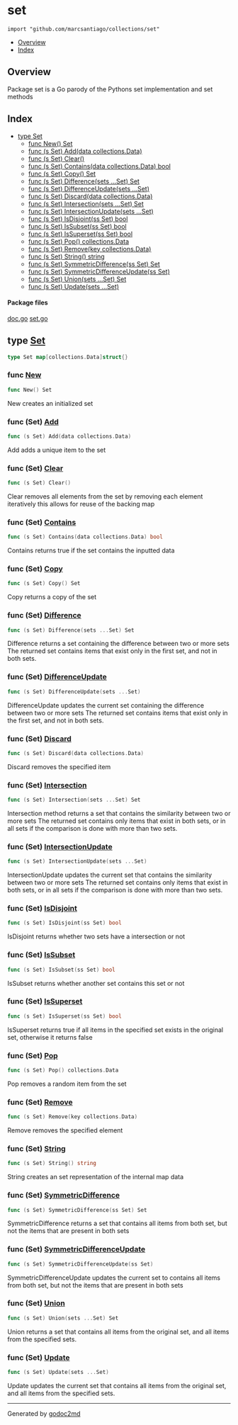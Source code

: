 

# set
`import "github.com/marcsantiago/collections/set"`

* [Overview](#pkg-overview)
* [Index](#pkg-index)

## <a name="pkg-overview">Overview</a>
Package set is a Go parody of the Pythons set implementation and set methods




## <a name="pkg-index">Index</a>
* [type Set](#Set)
  * [func New() Set](#New)
  * [func (s Set) Add(data collections.Data)](#Set.Add)
  * [func (s Set) Clear()](#Set.Clear)
  * [func (s Set) Contains(data collections.Data) bool](#Set.Contains)
  * [func (s Set) Copy() Set](#Set.Copy)
  * [func (s Set) Difference(sets ...Set) Set](#Set.Difference)
  * [func (s Set) DifferenceUpdate(sets ...Set)](#Set.DifferenceUpdate)
  * [func (s Set) Discard(data collections.Data)](#Set.Discard)
  * [func (s Set) Intersection(sets ...Set) Set](#Set.Intersection)
  * [func (s Set) IntersectionUpdate(sets ...Set)](#Set.IntersectionUpdate)
  * [func (s Set) IsDisjoint(ss Set) bool](#Set.IsDisjoint)
  * [func (s Set) IsSubset(ss Set) bool](#Set.IsSubset)
  * [func (s Set) IsSuperset(ss Set) bool](#Set.IsSuperset)
  * [func (s Set) Pop() collections.Data](#Set.Pop)
  * [func (s Set) Remove(key collections.Data)](#Set.Remove)
  * [func (s Set) String() string](#Set.String)
  * [func (s Set) SymmetricDifference(ss Set) Set](#Set.SymmetricDifference)
  * [func (s Set) SymmetricDifferenceUpdate(ss Set)](#Set.SymmetricDifferenceUpdate)
  * [func (s Set) Union(sets ...Set) Set](#Set.Union)
  * [func (s Set) Update(sets ...Set)](#Set.Update)


#### <a name="pkg-files">Package files</a>
[doc.go](/src/github.com/marcsantiago/collections/set/doc.go) [set.go](/src/github.com/marcsantiago/collections/set/set.go) 






## <a name="Set">type</a> [Set](/src/target/set.go?s=96:134#L11)
``` go
type Set map[collections.Data]struct{}
```






### <a name="New">func</a> [New](/src/target/set.go?s=170:184#L14)
``` go
func New() Set
```
New creates an initialized set





### <a name="Set.Add">func</a> (Set) [Add](/src/target/set.go?s=245:284#L19)
``` go
func (s Set) Add(data collections.Data)
```
Add adds a unique item to the set




### <a name="Set.Clear">func</a> (Set) [Clear](/src/target/set.go?s=436:456#L25)
``` go
func (s Set) Clear()
```
Clear removes all elements from the set by removing each element iteratively
this allows for reuse of the backing map




### <a name="Set.Contains">func</a> (Set) [Contains](/src/target/set.go?s=563:612#L32)
``` go
func (s Set) Contains(data collections.Data) bool
```
Contains returns true if the set contains the inputted data




### <a name="Set.Copy">func</a> (Set) [Copy](/src/target/set.go?s=681:704#L38)
``` go
func (s Set) Copy() Set
```
Copy returns a copy of the set




### <a name="Set.Difference">func</a> (Set) [Difference](/src/target/set.go?s=939:979#L48)
``` go
func (s Set) Difference(sets ...Set) Set
```
Difference returns a set containing the difference between two or more sets
The returned set contains items that exist only in the first set, and not in both sets.




### <a name="Set.DifferenceUpdate">func</a> (Set) [DifferenceUpdate](/src/target/set.go?s=1309:1351#L62)
``` go
func (s Set) DifferenceUpdate(sets ...Set)
```
DifferenceUpdate updates the current set containing the difference between two or more sets
The returned set contains items that exist only in the first set, and not in both sets.




### <a name="Set.Discard">func</a> (Set) [Discard](/src/target/set.go?s=1504:1547#L73)
``` go
func (s Set) Discard(data collections.Data)
```
Discard removes the specified item




### <a name="Set.Intersection">func</a> (Set) [Intersection](/src/target/set.go?s=1792:1834#L79)
``` go
func (s Set) Intersection(sets ...Set) Set
```
Intersection method returns a set that contains the similarity between two or more sets
The returned set contains only items that exist in both sets, or in all sets if the comparison is done with more than two sets.




### <a name="Set.IntersectionUpdate">func</a> (Set) [IntersectionUpdate](/src/target/set.go?s=2274:2318#L98)
``` go
func (s Set) IntersectionUpdate(sets ...Set)
```
IntersectionUpdate updates the current set that contains the similarity between two or more sets
The returned set contains only items that exist in both sets, or in all sets if the comparison is done with more than two sets.




### <a name="Set.IsDisjoint">func</a> (Set) [IsDisjoint](/src/target/set.go?s=2573:2609#L114)
``` go
func (s Set) IsDisjoint(ss Set) bool
```
IsDisjoint returns whether two sets have a intersection or not




### <a name="Set.IsSubset">func</a> (Set) [IsSubset](/src/target/set.go?s=2764:2798#L124)
``` go
func (s Set) IsSubset(ss Set) bool
```
IsSubset returns whether another set contains this set or not




### <a name="Set.IsSuperset">func</a> (Set) [IsSuperset](/src/target/set.go?s=3005:3041#L134)
``` go
func (s Set) IsSuperset(ss Set) bool
```
IsSuperset returns true if all items in the specified set exists in the original set, otherwise it returns false




### <a name="Set.Pop">func</a> (Set) [Pop](/src/target/set.go?s=3174:3209#L144)
``` go
func (s Set) Pop() collections.Data
```
Pop removes a random item from the set




### <a name="Set.Remove">func</a> (Set) [Remove](/src/target/set.go?s=3322:3363#L153)
``` go
func (s Set) Remove(key collections.Data)
```
Remove removes the specified element




### <a name="Set.String">func</a> (Set) [String](/src/target/set.go?s=4528:4556#L202)
``` go
func (s Set) String() string
```
String creates an set representation of the internal map data




### <a name="Set.SymmetricDifference">func</a> (Set) [SymmetricDifference](/src/target/set.go?s=3509:3553#L158)
``` go
func (s Set) SymmetricDifference(ss Set) Set
```
SymmetricDifference returns a set that contains all items from both set, but not the items that are present in both sets




### <a name="Set.SymmetricDifferenceUpdate">func</a> (Set) [SymmetricDifferenceUpdate](/src/target/set.go?s=3827:3873#L171)
``` go
func (s Set) SymmetricDifferenceUpdate(ss Set)
```
SymmetricDifferenceUpdate updates the current set to contains all items from both set, but not the items that are present in both sets




### <a name="Set.Union">func</a> (Set) [Union](/src/target/set.go?s=4088:4123#L182)
``` go
func (s Set) Union(sets ...Set) Set
```
Union returns a set that contains all items from the original set, and all items from the specified sets.




### <a name="Set.Update">func</a> (Set) [Update](/src/target/set.go?s=4351:4383#L193)
``` go
func (s Set) Update(sets ...Set)
```
Update updates the current set that contains all items from the original set, and all items from the specified sets.








- - -
Generated by [godoc2md](http://godoc.org/github.com/davecheney/godoc2md)
